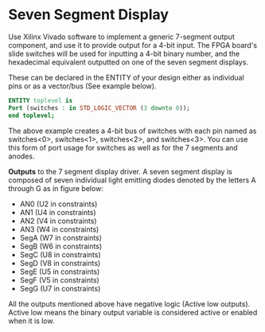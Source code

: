 # Seven Segment Display

Use Xilinx Vivado software to implement a generic 7-segment output component, and
use it to provide output for a 4-bit input. 
The FPGA board's slide switches will be used for inputting a 4-bit binary number, and the
hexadecimal equivalent outputted on one of the seven segment displays.

These can be declared in the ENTITY of your design either as individual pins or as a vector/bus
(See example below).

```VHDL
ENTITY toplevel is
Port (switches : in STD_LOGIC_VECTOR (3 downto 0));
end toplevel;
```

The above example creates a 4-bit bus of switches with each pin named as switches<0>,
switches<1>, switches<2>, and switches<3>. You can use this form of port usage for switches as
well as for the 7 segments and anodes.

__Outputs__ to the 7 segment display driver. A seven segment display is composed of seven
individual light emitting diodes denoted by the letters A through G as in figure below:

<ul>
<li>AN0 (U2 in constraints)</li>
<li>AN1 (U4 in constraints)</li>
<li>AN2 (V4 in constraints)</li>
<li>AN3 (W4 in constraints)</li>
<li>SegA (W7 in constraints)</li>
<li>SegB (W6 in constraints)</li>
<li>SegC (U8 in constraints)</li>
<li>SegD (V8 in constraints)</li>
<li>SegE (U5 in constraints)</li>
<li>SegF (V5 in constraints)</li>
<li>SegG (U7 in constraints)</li>
</ul>

All the outputs mentioned above have negative logic (Active low outputs). Active low means the
binary output variable is considered active or enabled when it is low.
